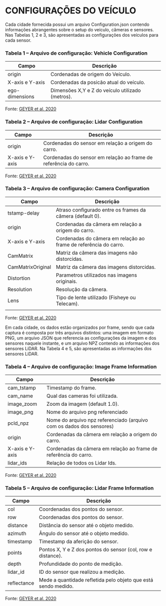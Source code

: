 # CONFIGURAÇÕES DO VEÍCULO
Cada cidade fornecida possui um arquivo Configuration.json contendo informações abrangentes sobre o setup do veículo, 
câmeras e sensores. Nas Tabelas 1, 2 e 3, são apresentadas as configurações dos veículos para cada sensor.

### Tabela 1 – Arquivo de configuração: Vehicle Configuration
| **Campo**          | **Descrição**                                    |
|--------------------|--------------------------------------------------|
| origin             | Cordenadas de origem do Veículo.                 |  
| X-axis e Y-axis    | Cordenadas da posicão atual do veículo.          |
| ego-dimensions     | Dimensões X,Y e Z do veículo utilizado (metros). |
Fonte: [GEYER et al. 2020](https://www.a2d2.audi/a2d2/en.html)

### Tabela 2 – Arquivo de configuração: Lidar Configuration
| **Campo**          | **Descrição**                                                             |
|--------------------|---------------------------------------------------------------------------|
| origin             | Cordenadas do sensor em relação a origem do carro.                        |  
| X-axis e Y-axis    | Cordenadas do sensor em relação ao frame de referência do carro.          |
Fonte: [GEYER et al. 2020](https://www.a2d2.audi/a2d2/en.html)

### Tabela 3 – Arquivo de configuração: Camera Configuration
| **Campo**          | **Descrição**                                                    |
|--------------------|------------------------------------------------------------------|
| tstamp-delay       | Atraso configurado entre os frames da câmera (default 0).        |
| origin             | Cordenadas da câmera em relação a origem do carro.               |
| X-axis e Y-axis    | Cordenadas do câmera em relação ao frame de referência do carro. |  
| CamMatrix          | Matriz da câmera das imagens não distorcidas.                    |   
| CamMatrixOriginal  | Matriz da câmera das imagens distorcidas.                        |   
| Distortion         | Parametros utilizados nas imagens originais.                     |   
| Resolution         | Resolução da câmera.                                             |   
| Lens               | Tipo de lente utilizado (Fisheye ou Telecam).                    |   
|                    |                                                                  |  
Fonte: [GEYER et al. 2020](https://www.a2d2.audi/a2d2/en.html) 

Em cada cidade, os dados estão organizados por frame, sendo que cada captura é composta
por três arquivos distintos: uma imagem em formato PNG, um arquivo JSON que referencia
as configurações da imagem e dos sensores naquele instante, e um arquivo NPZ contendo as
informações dos sensores LiDAR. Na Tabela 4 e 5, são apresentadas as informações dos sensores
LiDAR.

### Tabela 4 – Arquivo de configuração: Image Frame Information
| **Campo**        | **Descrição**                                                        | 
|------------------|----------------------------------------------------------------------|
| cam_tstamp       | Timestamp do frame.                                                  |   
| cam_name         | Qual das cameras foi utilizada.                                      |  
| image_zoom       | Zoom da imagem (default 1.0).                                        |   
| image_png        | Nome do arquivo png referenciado                                     |   
| pcld_npz         | Nome do arquivo npz referenciado (arquivo com os dados dos sensores) |   
| origin           | Cordenadas da câmera em relação a origem do carro.                   |  
| X-axis e Y-axis  | Cordenadas da câmera em relação ao frame de referência do carro.     |   
| lidar_ids        | Relação de todos os Lidar Ids.                                       |  
Fonte: [GEYER et al. 2020](https://www.a2d2.audi/a2d2/en.html) 

### Tabela 5 – Arquivo de configuração: Lidar Frame Information
| Campo       | Descrição                                                      |
|-------------|----------------------------------------------------------------|
| col         | Coordenadas dos pontos do sensor.                              |
| row         | Coordenadas dos pontos do sensor.                              |  
| distance    | Distância do sensor até o objeto medido.                       |
| azimuth     | Ângulo do sensor até o objeto medido.                          |   
| timestamp   | Timestamp da aferição do sensor.                               |   
| points      | Pontos X, Y e Z dos pontos do sensor (col, row e distance).    |  
| depth       | Profundidade do ponto de medição.                              |  
| lidar_id    | ID do sensor que realizou a medição.                           | 
| reflectance | Mede a quantidade refletida pelo objeto que está sendo medido. | 
Fonte: [GEYER et al. 2020](https://www.a2d2.audi/a2d2/en.html)  
